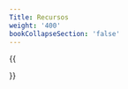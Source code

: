```yaml
---
Title: Recursos
weight: '400'
bookCollapseSection: 'false'
---
```


{{<section> }}</section>

<!--Section renders pages in section as definition list, using title and description.
Example
```tpl
{{</* section */>}}
```-->
